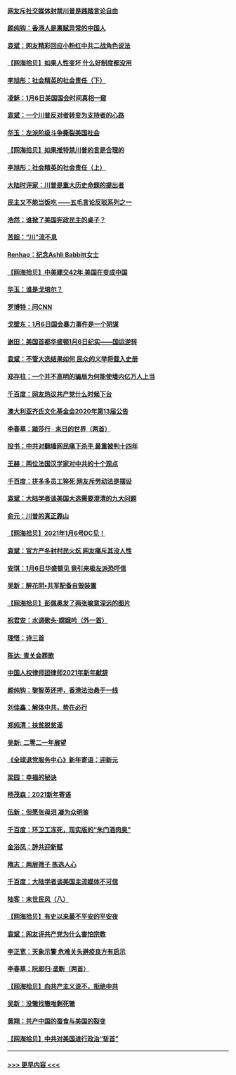 #### [网友斥社交媒体封禁川普是践踏言论自由](../pages/nsc993/n12687482.md?t=01151451) 
#### [颜纯钩：香港人是禀赋异常的中国人](../pages/nsc993/n12685142.md?t=01151451) 
#### [袁斌：网友精彩回应小粉红中共二战角色说法](../pages/nsc993/n12684994.md?t=01151451) 
#### [【网海拾贝】如果人性变坏 什么好制度都没用](../pages/nsc993/n12683000.md?t=01151451) 
#### [李旭彤：社会精英的社会责任（下）](../pages/nsc993/n12680604.md?t=01151451) 
#### [凌稣：1月6日美国国会时间真相一窥](../pages/nsc993/n12682780.md?t=01151451) 
#### [袁斌：一个川普反对者转变为支持者的心路](../pages/nsc993/n12682700.md?t=01151451) 
#### [华玉：左派阶级斗争撕裂美国社会](../pages/nsc993/n12681226.md?t=01151451) 
#### [【网海拾贝】如果推特禁川普的言是合理的](../pages/nsc993/n12681232.md?t=01151451) 
#### [李旭彤：社会精英的社会责任（上）](../pages/nsc993/n12680501.md?t=01151451) 
#### [大陆时评家：川普是重大历史命题的提出者](../pages/nsc993/n12679904.md?t=01151451) 
#### [民主又不能当饭吃 ——五毛言论反驳系列之一](../pages/nsc993/n12679877.md?t=01151451) 
#### [浩然：谁掀了美国宪政民主的桌子？](../pages/nsc993/n12679850.md?t=01151451) 
#### [苦胆：“川”流不息](../pages/nsc993/n12678388.md?t=01151451) 
#### [Renhao：纪念Ashli Babbitt女士](../pages/nsc993/n12678359.md?t=01151451) 
#### [【网海拾贝】中美建交42年 美国在变成中国](../pages/nsc993/n12678324.md?t=01151451) 
#### [华玉：谁是戈培尔？](../pages/nsc993/n12677515.md?t=01151451) 
#### [罗博特：问CNN](../pages/nsc993/n12677172.md?t=01151451) 
#### [戈壁东：1月6日国会暴力事件是一个阴谋](../pages/nsc993/n12674639.md?t=01151451) 
#### [谢田：美国首都华盛顿1月6日纪实——国运逆转](../pages/nsc993/n12673190.md?t=01151451) 
#### [袁斌：不管大选结果如何 民众的义举将载入史册](../pages/nsc993/n12672787.md?t=01151451) 
#### [郑存柱：一个并不高明的骗局为何能使墙内亿万人上当](../pages/nsc993/n12671449.md?t=01151451) 
#### [千百度：网友热议共产党什么时候下台](../pages/nsc993/n12670442.md?t=01151451) 
#### [澳大利亚齐氏文化基金会2020年第13届公告](../pages/nsc993/n12670273.md?t=01151451) 
#### [李春草：踏莎行 · 末日的世界（两首）](../pages/nsc993/n12670253.md?t=01151451) 
#### [投书：中共对翻墙网民痛下杀手 最重被判十四年](../pages/nsc993/n12670190.md?t=01151451) 
#### [王赫：两位法国汉学家对中共的十个观点](../pages/nsc993/n12669593.md?t=01151451) 
#### [千百度：拼多多员工猝死 网友斥劳动法是摆设](../pages/nsc993/n12668081.md?t=01151451) 
#### [袁斌：大陆学者谈美国大选需要澄清的九大问题](../pages/nsc993/n12668023.md?t=01151451) 
#### [俞元：川普的真正靠山](../pages/nsc993/n12668000.md?t=01151451) 
#### [【网海拾贝】2021年1月6号DC见！](../pages/nsc993/n12664957.md?t=01151451) 
#### [袁斌：官方严冬封村民火炕 网友痛斥其没人性](../pages/nsc993/n12664882.md?t=01151451) 
#### [安琪：1月6日华盛顿见 竟引来极左派恐吓信](../pages/nsc993/n12664831.md?t=01151451) 
#### [吴新：醉花阴•共军配备自毁装置](../pages/nsc993/n12664766.md?t=01151451) 
#### [【网海拾贝】彭佩奥发了两张喻意深远的图片](../pages/nsc993/n12663515.md?t=01151451) 
#### [祝君安：水调歌头·嫦娥吟（外一首）](../pages/nsc993/n12663345.md?t=01151451) 
#### [理悟：诗三首](../pages/nsc993/n12663334.md?t=01151451) 
#### [陈达: 青关会葬歌](../pages/nsc993/n12663305.md?t=01151451) 
#### [中国人权律师团律师2021年新年献辞](../pages/nsc993/n12661792.md?t=01151451) 
#### [颜纯钩：黎智英还押，香港法治悬于一线](../pages/nsc993/n12661371.md?t=01151451) 
#### [刘佳鑫：解体中共，势在必行](../pages/nsc993/n12661335.md?t=01151451) 
#### [郑纯清：扶贫脱贫谣](../pages/nsc993/n12658729.md?t=01151451) 
#### [吴新: 二零二一年展望](../pages/nsc993/n12658664.md?t=01151451) 
#### [《全球退党服务中心》新年寄语：迎新元](../pages/nsc993/n12658408.md?t=01151451) 
#### [梁园：幸福的秘诀](../pages/nsc993/n12658061.md?t=01151451) 
#### [杨茂森：2021新年寄语](../pages/nsc993/n12658128.md?t=01151451) 
#### [伍新：但愿张母泪 凝为众明鉴](../pages/nsc993/n12656861.md?t=01151451) 
#### [千百度：环卫工冻死，现实版的“朱门酒肉臭”](../pages/nsc993/n12655588.md?t=01151451) 
#### [金浴凤：辞共迎新赋](../pages/nsc993/n12653369.md?t=01151451) 
#### [隋志：两层筛子 拣选人心](../pages/nsc993/n12653341.md?t=01151451) 
#### [千百度：大陆学者谈美国主流媒体不可信](../pages/nsc993/n12651269.md?t=01151451) 
#### [陆客：末世民风（八）](../pages/nsc993/n12648233.md?t=01151451) 
#### [【网海拾贝】有史以来最不平安的平安夜](../pages/nsc993/n12647164.md?t=01151451) 
#### [袁斌：网友评共产党为什么害怕宗教](../pages/nsc993/n12647003.md?t=01151451) 
#### [李正宽：天象示警 危难关头避疫良方有启示](../pages/nsc993/n12646262.md?t=01151451) 
#### [李春草：阮郎归‧垄断（两首）](../pages/nsc993/n12646302.md?t=01151451) 
#### [【网海拾贝】向共产主义说不，拒绝中共](../pages/nsc993/n12645941.md?t=01151451) 
#### [吴新：没辙找辙唯剩死辙](../pages/nsc993/n12643919.md?t=01151451) 
#### [黄翔：共产中国的蚕食与美国的裂变](../pages/nsc993/n12643727.md?t=01151451) 
#### [【网海拾贝】中共对美国进行政治“斩首”](../pages/nsc993/n12642290.md?t=01151451) 

----
#### [ >>> 更早内容 <<< ](../indexes/nsc993-earlier.md)
